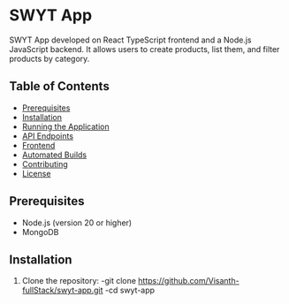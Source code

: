 # SWYT App

SWYT App developed on React TypeScript frontend and a Node.js JavaScript backend. It allows users to create products, list them, and filter products by category.

## Table of Contents

- [Prerequisites](#prerequisites)
- [Installation](#installation)
- [Running the Application](#running-the-application)
- [API Endpoints](#api-endpoints)
- [Frontend](#frontend)
- [Automated Builds](#automated-builds)
- [Contributing](#contributing)
- [License](#license)

## Prerequisites

- Node.js (version 20 or higher)
- MongoDB

## Installation

1. Clone the repository:
-git clone https://github.com/Visanth-fullStack/swyt-app.git
-cd swyt-app
